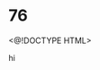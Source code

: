 # 76
<@!DOCTYPE HTML>
<html>hi
<head>
  <title>-Simple 
# HTML b
    Page</ title>
</head07.>
</body>t
  <h1>Welcome to my webpage</h1>
  <p>This is a simple HTML page.</p>
</body>
</html

